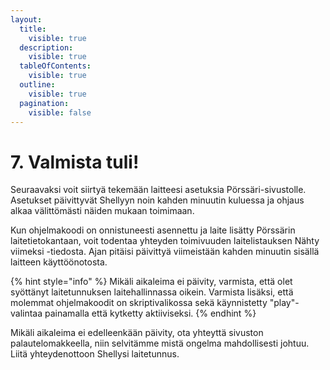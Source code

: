 ```yaml
---
layout:
  title:
    visible: true
  description:
    visible: true
  tableOfContents:
    visible: true
  outline:
    visible: true
  pagination:
    visible: false
---
```


# 7. Valmista tuli!

Seuraavaksi voit siirtyä tekemään laitteesi asetuksia Pörssäri-sivustolle. Asetukset päivittyvät Shellyyn noin kahden minuutin kuluessa ja ohjaus alkaa välittömästi näiden mukaan toimimaan.

Kun ohjelmakoodi on onnistuneesti asennettu ja laite lisätty Pörssärin laitetietokantaan, voit todentaa yhteyden toimivuuden laitelistauksen Nähty viimeksi -tiedosta. Ajan pitäisi päivittyä viimeistään kahden minuutin sisällä laitteen käyttöönotosta.&#x20;

{% hint style="info" %}
Mikäli aikaleima ei päivity, varmista, että olet syöttänyt laitetunnuksen laitehallinnassa oikein. Varmista lisäksi, että molemmat ohjelmakoodit on skriptivalikossa sekä käynnistetty "play"-valintaa painamalla että kytketty aktiiviseksi.
{% endhint %}

Mikäli aikaleima ei edelleenkään päivity, ota yhteyttä sivuston palautelomakkeella, niin selvitämme mistä ongelma mahdollisesti johtuu. Liitä yhteydenottoon Shellysi laitetunnus.
